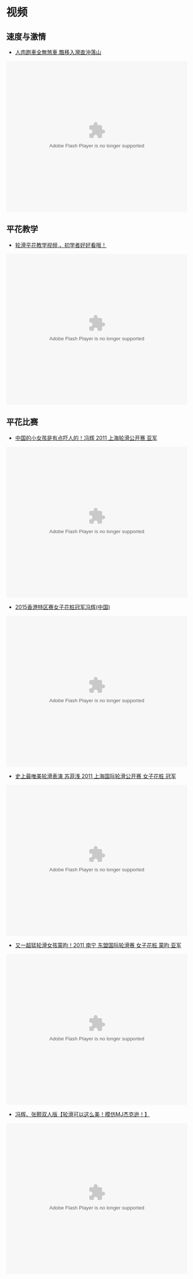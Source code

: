 # 视频


## 速度与激情

* [人肉跑車全無煞車,飄移入灣直沖落山](http://v.youku.com/v_show/id_XMTkxOTAzMDQ4.html)

<embed src="http://player.youku.com/player.php/sid/XMTkxOTAzMDQ4/v.swf" allowFullScreen="true" quality="high" width="480" height="400" align="middle" allowScriptAccess="always" type="application/x-shockwave-flash"></embed>

## 平花教学

* [轮滑平花教学视频,，初学者好好看哦！](http://v.youku.com/v_show/id_XMjQ4MDMzNg==.html)

<embed src="http://player.youku.com/player.php/sid/XMjQ4MDMzNg==/v.swf" allowFullScreen="true" quality="high" width="480" height="400" align="middle" allowScriptAccess="always" type="application/x-shockwave-flash"></embed>

## 平花比赛

* [中国的小女孩是有点吓人的！冯辉 2011 上海轮滑公开赛 亚军](http://v.youku.com/v_show/id_XMjk3NzM3MjY4.html)

<embed src="http://player.youku.com/player.php/sid/XMjk3NzM3MjY4/v.swf" allowFullScreen="true" quality="high" width="480" height="400" align="middle" allowScriptAccess="always" type="application/x-shockwave-flash"></embed>

* [2015香港特区赛女子花桩冠军冯辉(中国)](http://v.youku.com/v_show/id_XODkwNTA3MTUy.html)

<embed src="http://player.youku.com/player.php/sid/XODkwNTA3MTUy/v.swf" allowFullScreen="true" quality="high" width="480" height="400" align="middle" allowScriptAccess="always" type="application/x-shockwave-flash"></embed>

* [史上最唯美轮滑表演 苏菲浅 2011 上海国际轮滑公开赛 女子花桩 冠军](http://v.youku.com/v_show/id_XMjk3NzQwNTcy.html)

<embed src="http://player.youku.com/player.php/sid/XMjk3NzQwNTcy/v.swf" allowFullScreen="true" quality="high" width="480" height="400" align="middle" allowScriptAccess="always" type="application/x-shockwave-flash"></embed>

* [又一超猛轮滑女孩蒙昀！2011 南宁 东盟国际轮滑赛 女子花桩 蒙昀 亚军](http://v.youku.com/v_show/id_XMzM0MDU2Nzc2.html)

<embed src="http://player.youku.com/player.php/sid/XMzM0MDU2Nzc2/v.swf" allowFullScreen="true" quality="high" width="480" height="400" align="middle" allowScriptAccess="always" type="application/x-shockwave-flash"></embed>

* [冯辉、张颢双人版【轮滑可以这么美！模仿MJ杰克逊！】](http://v.youku.com/v_show/id_XMzA2MDExMzA4.html)

<embed src="http://player.youku.com/player.php/sid/XMzA2MDExMzA4/v.swf" allowFullScreen="true" quality="high" width="480" height="400" align="middle" allowScriptAccess="always" type="application/x-shockwave-flash"></embed>








